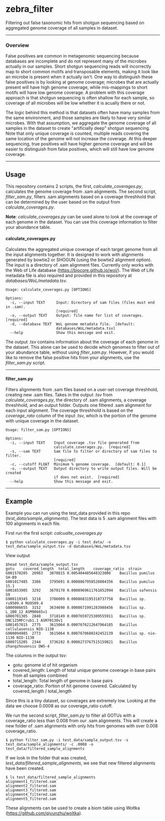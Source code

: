 # zebra_filter
Filtering out false taxonomic hits from shotgun sequencing based on aggregated genome coverage of all samples in dataset.
___
### Overview
False positives are common in metagenomic sequencing because databases are incomplete and do not represent many of the microbes actually in our samples. Short shotgun sequencing reads will incorrectly map to short common motifs and transposable elements, making it look like an microbe is present when it actually isn't. One way to distinguish these false positives is by looking at genome coverage; microbes that are actually present will have high genome coverage, while mis-mappings to short motifs will have low genome coverage. A problem with this coverage approach is that shotgun sequencing is often shallow for each sample, so coverage of all microbes will be low whether it is acually there or not.  

The logic behind this method is that datasets often have many samples from the same environment, and those samples are likely to have very similar microbes. With that assumption, we aggregate the genome coverage of all samples in the dataset to create "artificially deep" shotgun sequencing. Note that only unique coverage is counted, multiple reads covering the same location of the genome will not increase the coverage. At this deeper sequencing, true positives will have higher genome coverage and will be easier to distinguish from false positives, which will still have low genome coverage.  
___
## Usage
This repository contains 2 scripts, the first, _calculate_coverages.py_, calculates the genome coverage from .sam alignments. The second script, _filter_sam.py_, filters .sam alignments based on a coverage threshhold that can be determined by the user based on the output from _calculate_coverages.py_.  

__Note__: _calculate_coverages.py_ can be used alone to look at the coverage of each genome in the dataset. You can use this coverage information to filter your abundance table.

#### calculate_coverages.py
Calculates the aggregated unique coverage of each target genome from all the input alignments together. It is designed to work with alignments generated by bowtie2 or SHOGUN (using the bowtie2 alignment option). The input is a directory of .sam alignment files. Currently only works with the Web of Life database (https://biocore.github.io/wol/). The Web of Life metadata file is also required and provided in this repository at _databases/WoL/metadata.tsv_.
```
Usage: calculate_coverages.py [OPTIONS]

Options:
  -i, --input TEXT     Input: Directory of sam files (files must end in .sam).
                       [required]
  -o, --output TEXT    Output: file name for list of coverages.  [required]
  -d, --database TEXT  WoL genome metadata file.  [default:
                       databases/WoL/metadata.tsv]
  --help               Show this message and exit.
```
The output .tsv contains information about the coverage of each genome in the dataset. This alone can be used to decide which genomes to filter out of your abundance table, without using _filter_sam.py_. However, if you would like to remove the false positive hits from your alignments, use the _filter_sam.py_ script.
___
#### filter_sam.py
Filters alignments from .sam files based on a user-set coverage threshhold, creating new .sam files. Takes in the output .tsv from _calculate_coverages.py_, the directory of .sam alignments, a coverage threshhold, and an output folder. Outputs one filtered .sam alignment for each input alignment. The coverage threshhold is based on the _coverage_rato_ column of the input .tsv, which is the portion of the genome with unique coverage in the dataset.
```
Usage: filter_sam.py [OPTIONS]

Options:
  -i, --input TEXT    Input coverage .tsv file generated from
                      calculate_coverages.py.  [required]
  -s, --sam TEXT      Sam file to filter or directory of sam files to filter.
                      [required]
  -c, --cutoff FLOAT  Minimum % genome coverage.  [default: 0.1]
  -o, --output TEXT   Output directory to write output files. Will be created
                      if does not exist.  [required]
  --help              Show this message and exit.
  ```
___
## Example

Example you can run using the test_data provided in this repo (_test_data/sample_alignments_). The test data is 5 .sam alignment files with 100 alignments in each file.  

First run the first script: _calcualte_coverages.py_
```
$ python calculate_coverages.py -i test_data/ -o test_data/sample_output.tsv -d databases/WoL/metadata.tsv
```
View output
```
$head test_data/sample_output.tsv
gotu	covered_length	total_length	coverage_ratio	strain
G001578205	20963	3878815	0.005404485648323006	Bacillus pumilus SH-B9
G001017485	3366	3795691	0.0008867950526004356	Bacillus pumilus 15.1
G001653905	3292	3670170	0.0008969611761852994	Bacillus safensis S9
G900119345	3218	3706009	0.0008683195318737758	Bacillus sp. ru9509.4 RU9509.4
G000986655	3152	3634690	0.0008671991283988456	Bacillus sp. L_1B0_12 ASM98665v1
G000701305	2848	3718149	0.0007659725309555911	Bacillus sp. UNC125MFCrub1.1 ASM70130v1
G001457015	2775	3615064	0.0007676212647964185	Bacillus cellulasensis NIO-1130
G900094985	2773	3615064	0.0007670680242452139	Bacillus sp. nio-1130 NIO-1130
G000715205	2344	3736192	0.0006273767515159821	Bacillus zhangzhouensis DW5-4
```
The columns in the output tsv:
- gotu: genome id of hit organism
- covered_length: Length of total unique genome coverage in base pairs from all samples combined
- total_length: Total length of genome in base pairs
- coverage_ratio: Portion of hit genome covered. Calculated by covered_length / total_length

Since this is a tiny dataset, so coverages are extremely low. Looking at the data we choose 0.0008 as our coverage_ratio cutoff.  

We run the second script, _filter_sam.py_ to filter all GOTUs with a coverage_ratio less than 0.008 from our .sam alignments. This will create a new folder of .sam alignments with only hits from genomes with over 0.008 coverage_ratio.
```
$ python filter_sam.py -i test_data/sample_output.tsv -s test_data/sample_alignments/ -c .0008 -o test_data/filtered_sample_alignments
```
If we look in the folder that was created, _test_data/filtered_sample_alignments_, we see that new filtered alignments have been created.
```
$ ls test_data/filtered_sample_alignments
alignment1_filtered.sam
alignment2_filtered.sam
alignment3_filtered.sam
alignment4_filtered.sam
alignment5_filtered.sam
```
These alignments can be used to create a biom table using Woltka (https://github.com/qiyunzhu/woltka).

